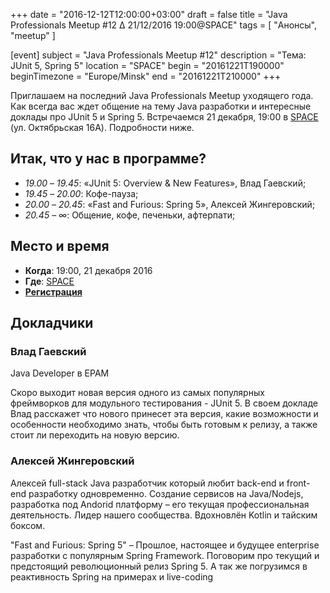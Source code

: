 +++
date = "2016-12-12T12:00:00+03:00"
draft = false
title = "Java Professionals Meetup #12 ∆ 21/12/2016 19:00@SPACE"
tags = [
    "Анонсы", "meetup"
]

[event]
subject = "Java Professionals Meetup #12"
description = "Тема: JUnit 5, Spring 5"
location = "SPACE"
begin = "20161221T190000"
beginTimezone = "Europe/Minsk"
end = "20161221T210000"
+++

Приглашаем на последний Java Professionals Meetup уходящего года. Как всегда вас ждет общение на тему Java разработки и интересные доклады про JUnit 5 и Spring 5. Встречаемся 21 декабря, 19:00 в [SPACE](http://eventspace.by) (ул. Октябрьская 16А).
Подробности ниже.

<!--more-->

## Итак, что у нас в программе?

* _19.00_ – _19.45_: «JUnit 5: Overview & New Features», Влад Гаевский;
* _19.45_ – _20.00_: Кофе-пауза;
* _20.00_ – _20.45_: «Fast and Furious: Spring 5», Алексей Жингеровский;
* _20.45_ – ∞: Общение, кофе, печеньки, афтерпати;

## Место и время

* **Когда**: 19:00, 21 декабря 2016
* **Где**: [SPACE](http://eventspace.by)
* **[Регистрация](https://docs.google.com/forms/d/e/1FAIpQLSduUYAsH67snDgznTxGxFxAYYEaQUwclWcD4NwOhBPvEBfaBw/viewform)**

## Докладчики

### Влад Гаевский

Java Developer в EPAM

Скоро выходит новая версия одного из самых популярных фреймворков для модульного тестирования - JUnit 5. В своем докладе Влад расскажет что нового принесет эта версия, какие возможности и особенности необходимо знать, чтобы быть готовым к релизу, а также стоит ли переходить на новую версию.

### Алексей Жингеровский

Алексей full-stack Java разработчик который любит back-end и front-end разработку одновременно. Создание сервисов на Java/Nodejs,
разработка под Andorid платформу – его текущая профессиональная деятельность.
Лидер нашего сообщества. Вдохновлён Kotlin и тайским боксом.

"Fast and Furious: Spring 5" – Прошлое, настоящее и будущее enterprise разработки с популярным Spring Framework. Поговорим про текущий и предстоящий революционный релиз Spring 5. А так же погрузимся в реактивность Spring на примерах и live-coding
